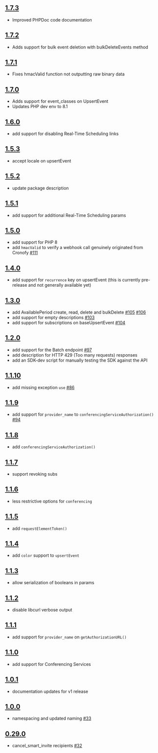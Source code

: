 ## [1.7.3]
* Improved PHPDoc code documentation

## [1.7.2]
* Adds support for bulk event deletion with bulkDeleteEvents method

## [1.7.1]
* Fixes hmacValid function not outputting raw binary data 

## [1.7.0]
* Adds support for event_classes on UpsertEvent
* Updates PHP dev env to 8.1

## [1.6.0]
* add support for disabling Real-Time Scheduling links

## [1.5.3]
* accept locale on upsertEvent

## [1.5.2]
* update package description

## [1.5.1]
* add support for additional Real-Time Scheduling params

## [1.5.0]
* add support for PHP 8
* add `hmacValid` to verify a webhook call genuinely originated from Cronofy [#111]

## [1.4.0]
* add support for `recurrence` key on upsertEvent (this is currently pre-release and not generally available yet)

## [1.3.0]
* add AvailablePeriod create, read, delete and bulkDelete [#105] [#106]
* add support for empty descriptions [#103]
* add support for subscriptions on baseUpsertEvent [#104]

## [1.2.0]

* add support for the Batch endpoint [#97]
* add description for HTTP 429 (Too many requests) responses
* add an SDK-dev script for manually testing the SDK against the API

## [1.1.10]

* add missing exception `use` [#86]

## [1.1.9]

* add support for `provider_name` to `conferencingServiceAuthorization()` [#94]

## [1.1.8]

* add `conferencingServiceAuthorization()`

## [1.1.7]

* support revoking subs

## [1.1.6]

* less restrictive options for `conferencing`

## [1.1.5]

* add `requestElementToken()`

## [1.1.4]

* add `color` support to `upsertEvent`

## [1.1.3]

* allow serialization of booleans in params

## [1.1.2]

* disable libcurl verbose output

## [1.1.1]

* add support for `provider_name` on `getAuthorizationURL()`

## [1.1.0]

* add support for Conferencing Services

## [1.0.1]

* documentation updates for v1 release

## [1.0.0]

* namespacing and updated naming [#33]

## [0.29.0]

* cancel_smart_invite recipients [#32]

[0.29.0]: https://github.com/cronofy/cronofy-php/releases/tag/v0.29.0
[1.0.0]: https://github.com/cronofy/cronofy-php/releases/tag/v1.0.0
[1.0.1]: https://github.com/cronofy/cronofy-php/releases/tag/v1.0.1
[1.1.0]: https://github.com/cronofy/cronofy-php/releases/tag/v1.1.0
[1.1.1]: https://github.com/cronofy/cronofy-php/releases/tag/v1.1.1
[1.1.2]: https://github.com/cronofy/cronofy-php/releases/tag/v1.1.2
[1.1.3]: https://github.com/cronofy/cronofy-php/releases/tag/v1.1.3
[1.1.4]: https://github.com/cronofy/cronofy-php/releases/tag/v1.1.4
[1.1.5]: https://github.com/cronofy/cronofy-php/releases/tag/v1.1.5
[1.1.6]: https://github.com/cronofy/cronofy-php/releases/tag/v1.1.6
[1.1.7]: https://github.com/cronofy/cronofy-php/releases/tag/v1.1.7
[1.1.8]: https://github.com/cronofy/cronofy-php/releases/tag/v1.1.8
[1.1.9]: https://github.com/cronofy/cronofy-php/releases/tag/v1.1.9
[1.1.10]: https://github.com/cronofy/cronofy-php/releases/tag/v1.1.10
[1.2.0]: https://github.com/cronofy/cronofy-php/releases/tag/v1.2.0
[1.3.0]: https://github.com/cronofy/cronofy-php/releases/tag/v1.3.0
[1.4.0]: https://github.com/cronofy/cronofy-php/releases/tag/v1.4.0
[1.5.0]: https://github.com/cronofy/cronofy-php/releases/tag/v1.5.0
[1.5.1]: https://github.com/cronofy/cronofy-php/releases/tag/v1.5.1
[1.5.2]: https://github.com/cronofy/cronofy-php/releases/tag/v1.5.2
[1.5.3]: https://github.com/cronofy/cronofy-php/releases/tag/v1.5.3
[1.6.0]: https://github.com/cronofy/cronofy-php/releases/tag/v1.6.0
[1.7.0]: https://github.com/cronofy/cronofy-php/releases/tag/v1.7.0
[1.7.1]: https://github.com/cronofy/cronofy-php/releases/tag/v1.7.1
[1.7.2]: https://github.com/cronofy/cronofy-php/releases/tag/v1.7.2
[1.7.3]: https://github.com/cronofy/cronofy-php/releases/tag/v1.7.3

[#32]: https://github.com/cronofy/cronofy-php/pull/76
[#33]: https://github.com/cronofy/cronofy-php/pull/74
[#34]: https://github.com/cronofy/cronofy-php/pull/77
[#94]: https://github.com/cronofy/cronofy-php/pull/94
[#86]: https://github.com/cronofy/cronofy-php/pull/86
[#97]: https://github.com/cronofy/cronofy-php/pull/97
[#103]: https://github.com/cronofy/cronofy-php/pull/103
[#104]: https://github.com/cronofy/cronofy-php/pull/104
[#105]: https://github.com/cronofy/cronofy-php/pull/105
[#106]: https://github.com/cronofy/cronofy-php/pull/106
[#111]: https://github.com/cronofy/cronofy-php/pull/111
[#116]: https://github.com/cronofy/cronofy-php/pull/116
[#126]: https://github.com/cronofy/cronofy-php/pull/126
